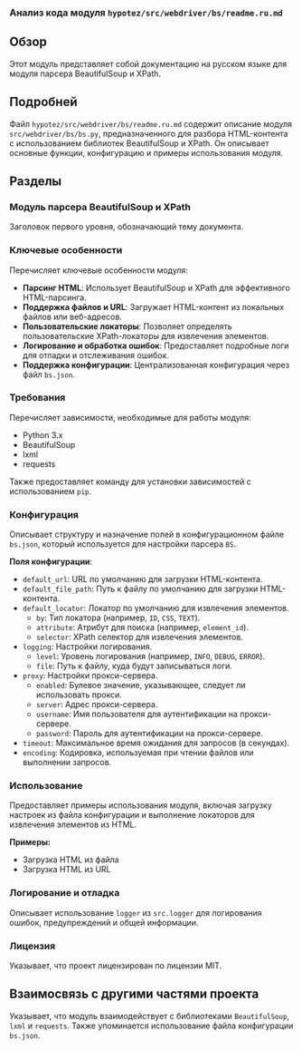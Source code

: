 ### Анализ кода модуля `hypotez/src/webdriver/bs/readme.ru.md`

## Обзор

Этот модуль представляет собой документацию на русском языке для модуля парсера BeautifulSoup и XPath.

## Подробней

Файл `hypotez/src/webdriver/bs/readme.ru.md` содержит описание модуля `src/webdriver/bs/bs.py`, предназначенного для разбора HTML-контента с использованием библиотек BeautifulSoup и XPath. Он описывает основные функции, конфигурацию и примеры использования модуля.

## Разделы

### Модуль парсера BeautifulSoup и XPath

Заголовок первого уровня, обозначающий тему документа.

### Ключевые особенности

Перечисляет ключевые особенности модуля:

-   **Парсинг HTML**: Использует BeautifulSoup и XPath для эффективного HTML-парсинга.
-   **Поддержка файлов и URL**: Загружает HTML-контент из локальных файлов или веб-адресов.
-   **Пользовательские локаторы**: Позволяет определять пользовательские XPath-локаторы для извлечения элементов.
-   **Логирование и обработка ошибок**: Предоставляет подробные логи для отладки и отслеживания ошибок.
-   **Поддержка конфигурации**: Централизованная конфигурация через файл `bs.json`.

### Требования

Перечисляет зависимости, необходимые для работы модуля:

-   Python 3.x
-   BeautifulSoup
-   lxml
-   requests

Также предоставляет команду для установки зависимостей с использованием `pip`.

### Конфигурация

Описывает структуру и назначение полей в конфигурационном файле `bs.json`, который используется для настройки парсера `BS`.

**Поля конфигурации**:

-   `default_url`: URL по умолчанию для загрузки HTML-контента.
-   `default_file_path`: Путь к файлу по умолчанию для загрузки HTML-контента.
-   `default_locator`: Локатор по умолчанию для извлечения элементов.
    -   `by`: Тип локатора (например, `ID`, `CSS`, `TEXT`).
    -   `attribute`: Атрибут для поиска (например, `element_id`).
    -   `selector`: XPath селектор для извлечения элементов.
-   `logging`: Настройки логирования.
    -   `level`: Уровень логирования (например, `INFO`, `DEBUG`, `ERROR`).
    -   `file`: Путь к файлу, куда будут записываться логи.
-   `proxy`: Настройки прокси-сервера.
    -   `enabled`: Булевое значение, указывающее, следует ли использовать прокси.
    -   `server`: Адрес прокси-сервера.
    -   `username`: Имя пользователя для аутентификации на прокси-сервере.
    -   `password`: Пароль для аутентификации на прокси-сервере.
-   `timeout`: Максимальное время ожидания для запросов (в секундах).
-   `encoding`: Кодировка, используемая при чтении файлов или выполнении запросов.

### Использование

Предоставляет примеры использования модуля, включая загрузку настроек из файла конфигурации и выполнение локаторов для извлечения элементов из HTML.

**Примеры:**

-   Загрузка HTML из файла
-   Загрузка HTML из URL

### Логирование и отладка

Описывает использование `logger` из `src.logger` для логирования ошибок, предупреждений и общей информации.

### Лицензия

Указывает, что проект лицензирован по лицензии MIT.

## Взаимосвязь с другими частями проекта

Указывает, что модуль взаимодействует с библиотеками `BeautifulSoup`, `lxml` и `requests`. Также упоминается использование файла конфигурации `bs.json`.